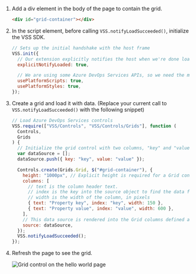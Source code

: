 1. Add a div element in the body of the page to contain the grid.

   ```html
   <div id="grid-container"></div>
   ```

1. In the script element, before calling `VSS.notifyLoadSucceeded()`, initialize the VSS SDK.

   ```javascript
   // Sets up the initial handshake with the host frame
   VSS.init({
     // Our extension explicitly notifies the host when we're done loading
     explicitNotifyLoaded: true,

     // We are using some Azure DevOps Services APIs, so we need the module loader to load them in
     usePlatformScripts: true,
     usePlatformStyles: true,
   });
   ```

1. Create a grid and load it with data. (Replace your current call to `VSS.notifyLoadSucceeded()` with the following snippet)

   ```javascript
   // Load Azure DevOps Services controls
   VSS.require(["VSS/Controls", "VSS/Controls/Grids"], function (
     Controls,
     Grids
   ) {
     // Initialize the grid control with two columns, "key" and "value"
     var dataSource = [];
     dataSource.push({ key: "key", value: "value" });

     Controls.create(Grids.Grid, $("#grid-container"), {
       height: "1000px", // Explicit height is required for a Grid control
       columns: [
         // text is the column header text.
         // index is the key into the source object to find the data for this column
         // width is the width of the column, in pixels
         { text: "Property key", index: "key", width: 150 },
         { text: "Property value", index: "value", width: 600 },
       ],
       // This data source is rendered into the Grid columns defined above
       source: dataSource,
     });
     VSS.notifyLoadSucceeded();
   });
   ```

1. Refresh the page to see the grid.

   ![Grid control on the hello world page](../../media-procedures/use-a-control/grid.png)
